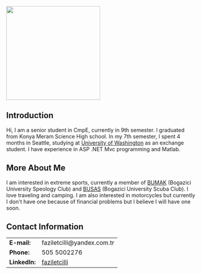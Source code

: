 <img src='https://media.licdn.com/media/p/7/000/1c3/2a7/293bef3.jpg' width='250' height='250' />

## Introduction ##

Hi, I am a senior student in CmpE, currently in 9th semester. I graduated from Konya Meram Science High school. In my 7th semester, I spent 4 months in Seattle, studying at <a href='http://www.washington.edu'>University of Washington</a> as an exchange student. I have experience in ASP .NET Mvc programming and Matlab.


## More About Me ##

I am interested in extreme sports, currently a member of <a href='http://www.bumak.boun.edu.tr'>BUMAK</a> (Bogazici University Speology Club) and <a href='http://www.busas.org'>BUSAS</a> (Bogazici University Scuba Club). I love traveling and camping. I am also interested in motorcycles but currently I don't have one because of financial problems but I believe I will have one soon.



## Contact Information ##
<table>
<tr>
<td><b>E-mail:</b></td> <td>faziletcilli@yandex.com.tr</td>
</tr>
<tr>
<td><b>Phone:</b></td><td> 505 5002276</td>
</tr>
<tr>
<td><b>Linkedln:</b></td> <td><a href='https://www.linkedin.com/profile/view?id=199352812&trk=nav_responsive_tab_profile_pic'>faziletcilli</a></td>
</tr>
</table>